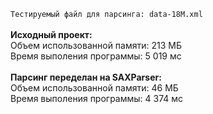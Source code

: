 `Тестируемый файл для парсинга: data-18M.xml`<br>
<br>**Исходный проект:**<br>
Объем использованной памяти: 213 МБ<br>
Время выполения программы: 5 019 мс<br>
<br>**Парсинг переделан на SAXParser:**<br>
Объем использованной памяти: 46 МБ<br>
Время выполения программы: 4 374 мс